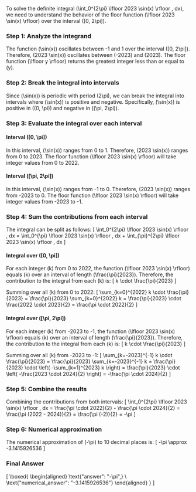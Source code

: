 To solve the definite integral \(\int_0^{2\pi} \lfloor 2023 \sin(x) \rfloor \, dx\), we need to understand the behavior of the floor function \(\lfloor 2023 \sin(x) \rfloor\) over the interval \([0, 2\pi]\).

### Step 1: Analyze the integrand

The function \(\sin(x)\) oscillates between -1 and 1 over the interval \([0, 2\pi]\). Therefore, \(2023 \sin(x)\) oscillates between \(-2023\) and \(2023\). The floor function \(\lfloor y \rfloor\) returns the greatest integer less than or equal to \(y\).

### Step 2: Break the integral into intervals

Since \(\sin(x)\) is periodic with period \(2\pi\), we can break the integral into intervals where \(\sin(x)\) is positive and negative. Specifically, \(\sin(x)\) is positive in \((0, \pi)\) and negative in \((\pi, 2\pi)\).

### Step 3: Evaluate the integral over each interval

#### Interval \([0, \pi]\)

In this interval, \(\sin(x)\) ranges from 0 to 1. Therefore, \(2023 \sin(x)\) ranges from 0 to 2023. The floor function \(\lfloor 2023 \sin(x) \rfloor\) will take integer values from 0 to 2022.

#### Interval \([\pi, 2\pi]\)

In this interval, \(\sin(x)\) ranges from -1 to 0. Therefore, \(2023 \sin(x)\) ranges from -2023 to 0. The floor function \(\lfloor 2023 \sin(x) \rfloor\) will take integer values from -2023 to -1.

### Step 4: Sum the contributions from each interval

The integral can be split as follows:
\[
\int_0^{2\pi} \lfloor 2023 \sin(x) \rfloor \, dx = \int_0^{\pi} \lfloor 2023 \sin(x) \rfloor \, dx + \int_{\pi}^{2\pi} \lfloor 2023 \sin(x) \rfloor \, dx
\]

#### Integral over \([0, \pi]\)

For each integer \(k\) from 0 to 2022, the function \(\lfloor 2023 \sin(x) \rfloor\) equals \(k\) over an interval of length \(\frac{\pi}{2023}\). Therefore, the contribution to the integral from each \(k\) is:
\[
k \cdot \frac{\pi}{2023}
\]

Summing over all \(k\) from 0 to 2022:
\[
\sum_{k=0}^{2022} k \cdot \frac{\pi}{2023} = \frac{\pi}{2023} \sum_{k=0}^{2022} k = \frac{\pi}{2023} \cdot \frac{2022 \cdot 2023}{2} = \frac{\pi \cdot 2022}{2}
\]

#### Integral over \([\pi, 2\pi]\)

For each integer \(k\) from -2023 to -1, the function \(\lfloor 2023 \sin(x) \rfloor\) equals \(k\) over an interval of length \(\frac{\pi}{2023}\). Therefore, the contribution to the integral from each \(k\) is:
\[
k \cdot \frac{\pi}{2023}
\]

Summing over all \(k\) from -2023 to -1:
\[
\sum_{k=-2023}^{-1} k \cdot \frac{\pi}{2023} = \frac{\pi}{2023} \sum_{k=-2023}^{-1} k = \frac{\pi}{2023} \cdot \left( -\sum_{k=1}^{2023} k \right) = \frac{\pi}{2023} \cdot \left( -\frac{2023 \cdot 2024}{2} \right) = -\frac{\pi \cdot 2024}{2}
\]

### Step 5: Combine the results

Combining the contributions from both intervals:
\[
\int_0^{2\pi} \lfloor 2023 \sin(x) \rfloor \, dx = \frac{\pi \cdot 2022}{2} - \frac{\pi \cdot 2024}{2} = \frac{\pi (2022 - 2024)}{2} = \frac{\pi (-2)}{2} = -\pi
\]

### Step 6: Numerical approximation

The numerical approximation of \(-\pi\) to 10 decimal places is:
\[
-\pi \approx -3.1415926536
\]

### Final Answer

\[
\boxed{
\begin{aligned}
\text{"answer": "-\pi",} \\
\text{"numerical_answer": "-3.1415926536"}
\end{aligned}
}
\]